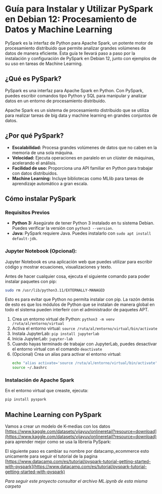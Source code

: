# Guía para Instalar y Utilizar PySpark en Debian 12: Procesamiento de Datos y Machine Learning

PySpark es la interfaz de Python para Apache Spark, un potente motor de procesamiento distribuido que permite analizar grandes volúmenes de datos de manera eficiente. Esta guía te llevará paso a paso por la instalación y configuración de PySpark en Debian 12, junto con ejemplos de su uso en tareas de Machine Learning.

## ¿Qué es PySpark?

PySpark es una interfaz para Apache Spark en Python. Con PySpark, puedes escribir comandos tipo Python y SQL para manipular y analizar datos en un entorno de procesamiento distribuido.

Apache Spark es un sistema de procesamiento distribuido que se utiliza para realizar tareas de big data y machine learning en grandes conjuntos de datos.

## ¿Por qué PySpark?

* **Escalabilidad:** Procesa grandes volúmenes de datos que no caben en la memoria de una sola máquina.
* **Velocidad:** Ejecuta operaciones en paralelo en un clúster de máquinas, acelerando el análisis.
* **Facilidad de uso:** Proporciona una API familiar en Python para trabajar con datos distribuidos.
* **Machine Learning:** Incluye bibliotecas como MLlib para tareas de aprendizaje automático a gran escala.

## Cómo instalar PySpark

### Requisitos Previos

* **Python 3:** Asegúrate de tener Python 3 instalado en tu sistema Debian. Puedes verificar la versión con `python3 --version`.
* **Java:** PySpark requiere Java. Puedes instalarlo con `sudo apt install default-jdk`.

### Jupyter Notebook (Opcional):

Jupyter Notebook es una aplicación web que puedes utilizar para escribir código y mostrar ecuaciones, visualizaciones y texto.

Antes de hacer cualquier cosa, ejecuta el siguiente comando para poder instalar paquetes con pip:

```bash
sudo rm /usr/lib/python3.11/EXTERNALLY-MANAGED
```

Esto es para evitar que Python no permita instalar con pip. La razón detrás de esto es que los módulos de Python que se instalan de manera global en todo el sistema pueden interferir con el administrador de paquetes APT.

1. Crea un entorno virtual de Python: `python3 -m venv /ruta/al/entorno/virtual` 
2. Activa el entorno virtual: `source /ruta/al/entorno/virtual/bin/activate`
3. Instala JupyterLab: `pip install jupyterlab`
4. Inicia JupyterLab: `jupyter-lab`
5. Cuando hayas terminado de trabajar con JupyterLab, puedes desactivar el entorno virtual con el comando `deactivate`
6. (Opcional) Crea un alias para activar el entorno virtual:
   ```bash
   echo "alias activate='source /ruta/al/entorno/virtual/bin/activate'" >> ~/.bashrc
   source ~/.bashrc
   ```

### Instalación de Apache Spark

En el entorno virtual que creaste, ejecuta:

```bash
pip install pyspark
```

## Machine Learning con PySpark

Vamos a crear un modelo de K-medias con los datos [https://www.kaggle.com/datasets/vijayuv/onlineretail?resource=download](https://www.kaggle.com/datasets/vijayuv/onlineretail?resource=download) para aprender mejor como se usa la libreria PySpark: 

El siguiente paso es cambiar su nombre por datacamp_ecommerce esto unicamente para seguir el tutorial de la pagina [https://www.datacamp.com/es/tutorial/pyspark-tutorial-getting-started-with-pyspark](https://www.datacamp.com/es/tutorial/pyspark-tutorial-getting-started-with-pyspark)

*Para seguir este proyecto consultar el archivo ML.ipynb de esta misma carpeta*





